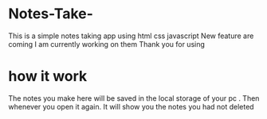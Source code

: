 # Notes-Take-
This is a simple notes taking app using html css javascript
New feature are coming I am currently working on them 
Thank you for using 
# how it work 
The notes you make here will be saved in the local storage of your pc . Then whenever you open it again. It will show you the notes you had not deleted 

